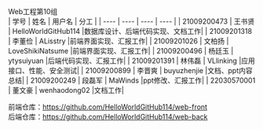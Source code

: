 Web工程第10组  
| 学号 | 姓名 |  用户名  | 分工 |
|  ----  | ----  | ---- | ---- |
| 21009200473 | 王书贤 | HelloWorldGitHub114 |数据库设计、后端代码实现、文档工作|
| 21009201318 | 李董俭 | ALisstry |前端界面实现、汇报工作|
| 21009201026 | 文柏扬 | LoveShikiNatsume |前端界面实现、汇报工作|
| 21009200496 | 杨廷玉 | ytysuiyuan |后端代码实现、汇报工作|
| 21009201391 | 林伟磊 | VLlinking |应用接口、性能、安全测试|
| 21009200899 | 李晋爽 | buyuzhenjie |文档、ppt内容总结|
| 21009200249 | 段磊军 | MaWinds |ppt修改、汇报工作|
| 22030570001 | 董文豪 | wenhaodong02 |文档工作|

前端仓库：https://github.com/HelloWorldGitHub114/web-front  
后端仓库：https://github.com/HelloWorldGitHub114/web-back
